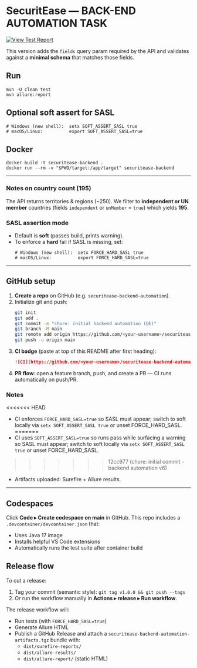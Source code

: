 # SecuritEase — BACK-END AUTOMATION TASK

[![View Test Report](https://img.shields.io/badge/View%20Latest%20Test%20Report-blue?style=for-the-badge)](https://garethh6.github.io/securitease-backend-automation/surefire-report.html/)


This version adds the `fields` query param required by the API and validates against a **minimal schema** that matches those fields.

## Run
```
mvn -U clean test
mvn allure:report
```

## Optional soft assert for SASL
```
# Windows (new shell):  setx SOFT_ASSERT_SASL true
# macOS/Linux:          export SOFT_ASSERT_SASL=true
```

## Docker
```
docker build -t securitease-backend .
docker run --rm -v "$PWD/target:/app/target" securitease-backend
```

---

### Notes on country count (195)
The API returns territories & regions (~250). We filter to **independent or UN member** countries (fields `independent` or `unMember` = `true`) which yields **195**.

### SASL assertion mode
- Default is **soft** (passes build, prints warning).  
- To enforce a **hard** fail if SASL is missing, set:
  ```
  # Windows (new shell):  setx FORCE_HARD_SASL true
  # macOS/Linux:          export FORCE_HARD_SASL=true
  ```


---

## GitHub setup

1. **Create a repo** on GitHub (e.g. `securitease-backend-automation`).
2. Initialize git and push:
   ```bash
   git init
   git add .
   git commit -m "chore: initial backend automation (QE)"
   git branch -M main
   git remote add origin https://github.com/<your-username>/securitease-backend-automation.git
   git push -u origin main
   ```
3. **CI badge** (paste at top of this README after first heading):
   ```markdown
   ![CI](https://github.com/<your-username>/securitease-backend-automation/actions/workflows/ci.yml/badge.svg)
   ```
4. **PR flow**: open a feature branch, push, and create a PR — CI runs automatically on push/PR.

### Notes
<<<<<<< HEAD
- CI enforces `FORCE_HARD_SASL=true` so SASL must appear; switch to soft locally via `setx SOFT_ASSERT_SASL true` or unset FORCE_HARD_SASL.
=======
- CI uses `SOFT_ASSERT_SASL=true` so runs pass while surfacing a warning so SASL must appear; switch to soft locally via `setx SOFT_ASSERT_SASL true` or unset FORCE_HARD_SASL.
>>>>>>> 12cc977 (chore: initial commit - backend automation v6)
- Artifacts uploaded: Surefire + Allure results.


---

## Codespaces

Click **Code ▸ Create codespace on main** in GitHub. This repo includes a `.devcontainer/devcontainer.json` that:
- Uses Java 17 image
- Installs helpful VS Code extensions
- Automatically runs the test suite after container build

## Release flow

To cut a release:
1. Tag your commit (semantic style): `git tag v1.0.0 && git push --tags`
2. Or run the workflow manually in **Actions ▸ release ▸ Run workflow**.

The release workflow will:
- Run tests (with `FORCE_HARD_SASL=true`)
- Generate Allure HTML
- Publish a GitHub Release and attach a `securitease-backend-automation-artifacts.tgz` bundle with:
  - `dist/surefire-reports/`
  - `dist/allure-results/`
  - `dist/allure-report/` (static HTML)


